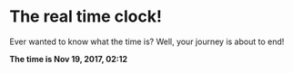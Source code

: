 # The real time clock!

Ever wanted to know what the time is? Well, your journey is about to end!

**The time is Nov 19, 2017, 02:12**